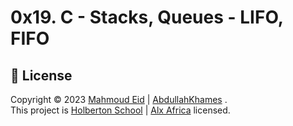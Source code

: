 # 0x19. C - Stacks, Queues - LIFO, FIFO
## 📝 License

Copyright © 2023 [Mahmoud Eid](https://github.com/Mado007) | [AbdullahKhames](https://github.com/AbdullahKhames) .<br />
This project is [Holberton School](https://github.com/holbertonschool) | [Alx Africa](https://www.alxafrica.com/)  licensed.
